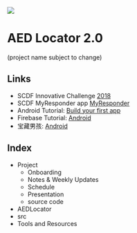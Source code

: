 ![](https://www.scdf.gov.sg/images/default-source/innovative-challenge-2018/innochallenge-2018.jpg?sfvrsn=9571186b_2)

# AED Locator 2.0

(project name subject to change)

## Links

* SCDF Innovative Challenge [2018](https://www.scdf.gov.sg/scdf_innovation_challenge/about)
* SCDF MyResponder app [MyResponder](https://www.scdf.gov.sg/home/community-volunteers/mobile-applications)
* Android Tutorial: [Build your first app](https://developer.android.com/training/basics/firstapp/)
* Firebase Tutorial: [Android](https://firebase.google.com/docs/android/setup)
* 宝藏男孩: [Android](http://www.ntu.edu.sg/home/ehchua/programming/#Android)

## Index

* Project
	* Onboarding
	* Notes & Weekly Updates
	* Schedule
	* Presentation
	* source code
* AEDLocator
* src
* Tools and Resources
